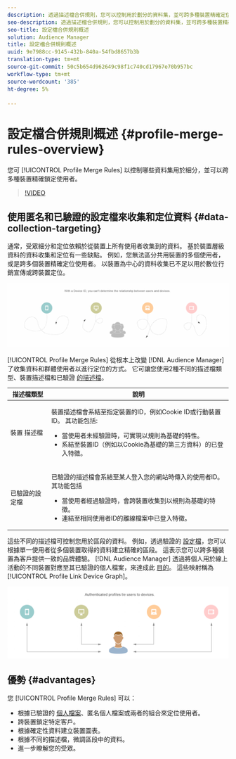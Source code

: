 ```yaml
---
description: 透過描述檔合併規則，您可以控制用於劃分的資料集，並可跨多種裝置精確定位人員。
seo-description: 透過描述檔合併規則，您可以控制用於劃分的資料集，並可跨多種裝置精確定位人員。
seo-title: 設定檔合併規則概述
solution: Audience Manager
title: 設定檔合併規則概述
uuid: 9e7988cc-9145-432b-840a-54fbd8657b3b
translation-type: tm+mt
source-git-commit: 50c5b654d962649c98f1c740cd17967e70b957bc
workflow-type: tm+mt
source-wordcount: '385'
ht-degree: 5%

---
```



# 設定檔合併規則概述 {#profile-merge-rules-overview}

您可 [!UICONTROL Profile Merge Rules] 以控制哪些資料集用於細分，並可以跨多種裝置精確鎖定使用者。

>[!VIDEO](https://video.tv.adobe.com/v/28974)

## 使用匿名和已驗證的設定檔來收集和定位資料 {#data-collection-targeting}

通常，受眾細分和定位依賴於從裝置上所有使用者收集到的資料。 基於裝置層級資料的資料收集和定位有一些缺點。 例如，您無法區分共用裝置的多個使用者，或是跨多個裝置精確定位使用者。 以裝置為中心的資料收集已不足以用於數位行銷宣傳或跨裝置定位。

![](assets/unauthenticated2.png)

[!UICONTROL Profile Merge Rules] 從根本上改變 [!DNL Audience Manager] 了收集資料和群體使用者以進行定位的方式。 它可讓您使用2種不同的描述檔類型、裝置描述檔和已驗證 [的描述檔](../../reference/visitor-authentication-states.md)。

<table id="table_CE98C0E32A964B27804736A896233869"> 
 <thead> 
  <tr> 
   <th colname="col1" class="entry"> 描述檔類型 </th> 
   <th colname="col2" class="entry"> 說明 </th> 
  </tr> 
 </thead>
 <tbody> 
  <tr> 
   <td colname="col1"> 裝置 描述檔 </td> 
   <td colname="col2"> <p>裝置描述檔會系結至指定裝置的ID，例如Cookie ID或行動裝置ID。 其功能包括: </p> <p>
     <ul id="ul_0420875DE65E44FFAC76E0DD205CFEC4"> 
      <li id="li_044AD85C644A41FB8EF48164BAC0CE34">當使用者未經驗證時，可實現以規則為基礎的特性。 </li> 
      <li id="li_984D9790A6984139AFCFC2DFE4DF1BFC">系結至裝置ID（例如以Cookie為基礎的第三方資料）的已登入特徵。 </li>
     </ul> </p> </td>
  </tr>
  <tr> 
   <td colname="col1"> 已驗證的設定檔 </td> 
   <td colname="col2"> <p>已驗證的描述檔會系結至某人登入您的網站時傳入的使用者ID。 其功能包括 </p>
    <ul id="ul_18319CAA875148DBAE095134D42637B3"> 
     <li id="li_E24BD33E049849E5A594B0750F530475">當使用者經過驗證時，會跨裝置收集到以規則為基礎的特徵。 </li>
     <li id="li_531AC9E0EC9D45108457FEC8E8D4E66C">連結至相同使用者ID的離線檔案中已登入特徵。 </li>
    </ul> </td>
  </tr>
 </tbody>
</table>

這些不同的描述檔可控制您用於區段的資料。 例如，透過驗證的 [設定檔](../../reference/visitor-authentication-states.md)，您可以根據單一使用者從多個裝置取得的資料建立精確的區段。 這表示您可以跨多種裝置為客戶提供一致的品牌體驗。 [!DNL Audience Manager] 透過將個人用於線上活動的不同裝置對應至其已驗證的個人檔案，來達成此 [目的](../../reference/visitor-authentication-states.md)。 這些映射稱為 [!UICONTROL Profile Link Device Graph]。

![](assets/authenticated2.png)

## 優勢 {#advantages}

您 [!UICONTROL Profile Merge Rules] 可以：

* 根據已驗證的 [個人檔案](../../reference/visitor-authentication-states.md)、匿名個人檔案或兩者的組合來定位使用者。
* 跨裝置鎖定特定客戶。
* 根據確定性資料建立裝置圖表。
* 根據不同的描述檔，微調區段中的資料。
* 進一步瞭解您的受眾。
